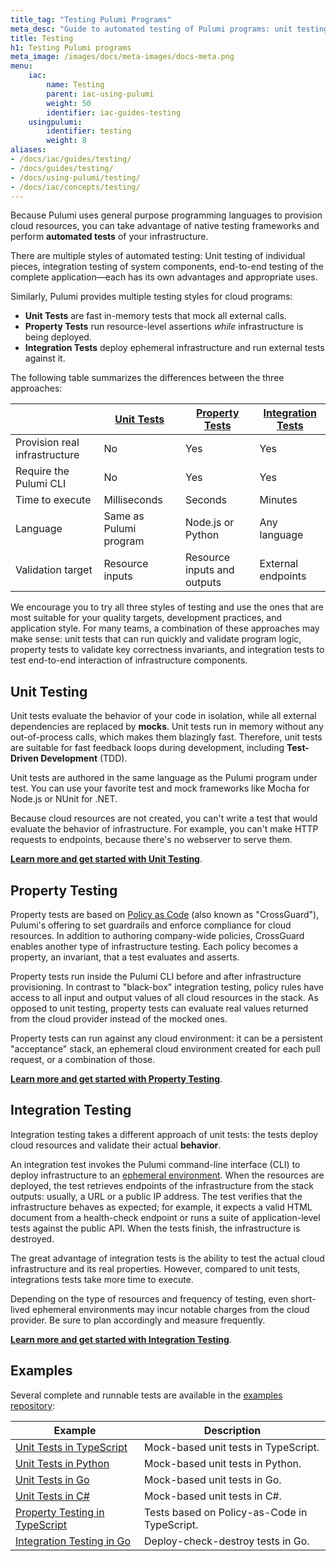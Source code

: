 ```yaml
---
title_tag: "Testing Pulumi Programs"
meta_desc: "Guide to automated testing of Pulumi programs: unit testing, property testing, integration testing."
title: Testing
h1: Testing Pulumi programs
meta_image: /images/docs/meta-images/docs-meta.png
menu:
    iac:
        name: Testing
        parent: iac-using-pulumi
        weight: 50
        identifier: iac-guides-testing
    usingpulumi:
        identifier: testing
        weight: 8
aliases:
- /docs/iac/guides/testing/
- /docs/guides/testing/
- /docs/using-pulumi/testing/
- /docs/iac/concepts/testing/
---
```


Because Pulumi uses general purpose programming languages to provision cloud resources, you can take advantage of native testing frameworks and perform **automated tests** of your infrastructure.

There are multiple styles of automated testing: Unit testing of individual pieces, integration testing of system components, end-to-end testing of the complete application&mdash;each has its own advantages and appropriate uses.

Similarly, Pulumi provides multiple testing styles for cloud programs:

- **Unit Tests** are fast in-memory tests that mock all external calls.
- **Property Tests** run resource-level assertions *while* infrastructure is being deployed.
- **Integration Tests** deploy ephemeral infrastructure and run external tests against it.

The following table summarizes the differences between the three approaches:

|                                | [**Unit Tests**](/docs/iac/guides/testing/unit)    | [**Property Tests**](/docs/iac/guides/testing/property-testing)  | [**Integration Tests**](/docs/iac/guides/testing/integration)  |
|--------------------------------|---------------|---------|----------|
| Provision real infrastructure  | No            | Yes     | Yes      |
| Require the Pulumi CLI         | No            | Yes     | Yes      |
| Time to execute                | Milliseconds  | Seconds | Minutes  |
| Language                       | Same as Pulumi program  | Node.js or Python  | Any language  |
| Validation target              | Resource inputs  | Resource inputs and outputs | External endpoints |

We encourage you to try all three styles of testing and use the ones that are most suitable for your quality targets, development practices, and application style. For many teams, a combination of these approaches may make sense: unit tests that can run quickly and validate program logic, property tests to validate key correctness invariants, and integration tests to test end-to-end interaction of infrastructure components.

## Unit Testing

Unit tests evaluate the behavior of your code in isolation, while all external dependencies are replaced by **mocks**. Unit tests run in memory without any out-of-process calls, which makes them blazingly fast. Therefore, unit tests are suitable for fast feedback loops during development, including **Test-Driven Development** (TDD).

Unit tests are authored in the same language as the Pulumi program under test. You can use your favorite test and mock frameworks like Mocha for Node.js or NUnit for .NET.

Because cloud resources are not created, you can't write a test that would evaluate the behavior of infrastructure. For example, you can't make HTTP requests to endpoints, because there's no webserver to serve them.

[**Learn more and get started with Unit Testing**](/docs/using-pulumi/testing/unit).

## Property Testing

Property tests are based on [Policy as Code](/docs/using-pulumi/crossguard/) (also known as "CrossGuard"), Pulumi's offering to set guardrails and enforce compliance for cloud resources. In addition to authoring company-wide policies, CrossGuard enables another type of infrastructure testing. Each policy becomes a property, an invariant, that a test evaluates and asserts.

Property tests run inside the Pulumi CLI before and after infrastructure provisioning. In contrast to "black-box" integration testing, policy rules have access to all input and output values of all cloud resources in the stack. As opposed to unit testing, property tests can evaluate real values returned from the cloud provider instead of the mocked ones.

Property tests can run against any cloud environment: it can be a persistent "acceptance" stack, an ephemeral cloud environment created for each pull request, or a combination of those.

[**Learn more and get started with Property Testing**](/docs/using-pulumi/testing/property-testing).

## Integration Testing

Integration testing takes a different approach of unit tests: the tests deploy cloud resources and validate their actual **behavior**.

An integration test invokes the Pulumi command-line interface (CLI) to deploy infrastructure to an [ephemeral environment](https://about.gitlab.com/blog/2020/01/27/kubecon-na-2019-are-you-about-to-break-prod/). When the resources are deployed, the test retrieves endpoints of the infrastructure from the stack outputs: usually, a URL or a public IP address. The test verifies that the infrastructure behaves as expected; for example, it expects a valid HTML document from a health-check endpoint or runs a suite of application-level tests against the public API. When the tests finish, the infrastructure is destroyed.

The great advantage of integration tests is the ability to test the actual cloud infrastructure and its real properties. However, compared to unit tests, integrations tests take more time to execute.

Depending on the type of resources and frequency of testing, even short-lived ephemeral environments may incur notable charges from the cloud provider. Be sure to plan accordingly and measure frequently.

[**Learn more and get started with Integration Testing**](/docs/using-pulumi/testing/integration).

## Examples

Several complete and runnable tests are available in the [examples repository](https://github.com/pulumi/examples#testing):

Example		| Description |
----- 		| --------- |
[Unit Tests in TypeScript](https://github.com/pulumi/examples/tree/74db62a03d013c2854d2cf933c074ea0a3bbf69d/testing-unit-ts)      | Mock-based unit tests in TypeScript.
[Unit Tests in Python](https://github.com/pulumi/examples/tree/74db62a03d013c2854d2cf933c074ea0a3bbf69d/testing-unit-py)  | Mock-based unit tests in Python.
[Unit Tests in Go](https://github.com/pulumi/examples/tree/74db62a03d013c2854d2cf933c074ea0a3bbf69d/testing-unit-go)      | Mock-based unit tests in Go.
[Unit Tests in C#](https://github.com/pulumi/examples/tree/74db62a03d013c2854d2cf933c074ea0a3bbf69d/testing-unit-cs)      | Mock-based unit tests in C#.
[Property Testing in TypeScript](https://github.com/pulumi/examples/tree/74db62a03d013c2854d2cf933c074ea0a3bbf69d/testing-pac-ts)       | Tests based on Policy-as-Code in TypeScript.
[Integration Testing in Go](https://github.com/pulumi/examples/tree/31056c3480cc445e5d4d3a8a0a86977adce2bc5e/testing-integration)  | Deploy-check-destroy tests in Go.
